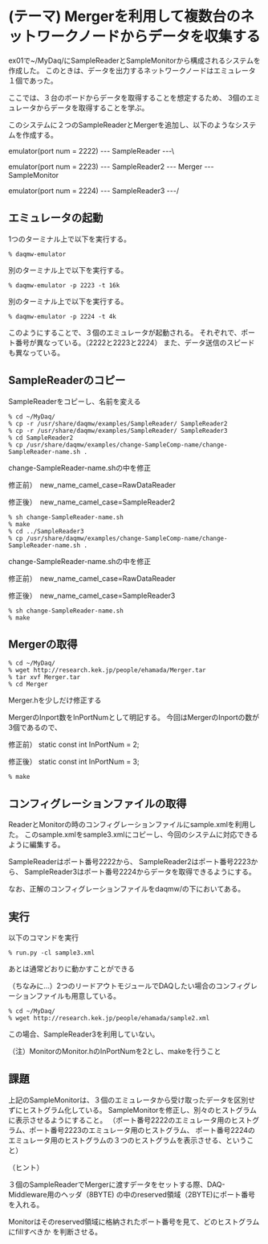 (テーマ) Mergerを利用して複数台のネットワークノードからデータを収集する
===============================================================


ex01で~/MyDaq/にSampleReaderとSampleMonitorから構成されるシステムを作成した。
このときは、データを出力するネットワークノードはエミュレータ１個であった。

ここでは、３台のボードからデータを取得することを想定するため、
3個のエミュレータからデータを取得することを学ぶ。


このシステムに２つのSampleReaderとMergerを追加し、以下のようなシステムを作成する。

emulator(port num = 2222) --- SampleReader  ---\

emulator(port num = 2223) --- SampleReader2 --- Merger --- SampleMonitor

emulator(port num = 2224) --- SampleReader3 ---/



エミュレータの起動
-----------------

1つのターミナル上で以下を実行する。

    % daqmw-emulator

別のターミナル上で以下を実行する。

    % daqmw-emulator -p 2223 -t 16k

別のターミナル上で以下を実行する。

    % daqmw-emulator -p 2224 -t 4k


このようにすることで、３個のエミュレータが起動される。
それぞれで、ポート番号が異なっている。（2222と2223と2224）
また、データ送信のスピードも異なっている。


SampleReaderのコピー
--------------------------------
SampleReaderをコピーし、名前を変える

    % cd ~/MyDaq/
    % cp -r /usr/share/daqmw/examples/SampleReader/ SampleReader2
    % cp -r /usr/share/daqmw/examples/SampleReader/ SampleReader3
    % cd SampleReader2
    % cp /usr/share/daqmw/examples/change-SampleComp-name/change-SampleReader-name.sh .

change-SampleReader-name.shの中を修正

修正前）　new_name_camel_case=RawDataReader

修正後）　new_name_camel_case=SampleReader2


    % sh change-SampleReader-name.sh
    % make
    % cd ../SampleReader3
    % cp /usr/share/daqmw/examples/change-SampleComp-name/change-SampleReader-name.sh .

change-SampleReader-name.shの中を修正

修正前）　new_name_camel_case=RawDataReader

修正後）　new_name_camel_case=SampleReader3

    % sh change-SampleReader-name.sh
    % make



Mergerの取得
--------------------------------

    % cd ~/MyDaq/
    % wget http://research.kek.jp/people/ehamada/Merger.tar
    % tar xvf Merger.tar 
    % cd Merger

Merger.hを少しだけ修正する

MergerのInport数をInPortNumとして明記する。
今回はMergerのInportの数が3個であるので、

修正前）    static const int InPortNum = 2;  

修正後）    static const int InPortNum = 3;  

    % make



コンフィグレーションファイルの取得
--------------------------------
ReaderとMonitorの時のコンフィグレーションファイルにsample.xmlを利用した。
このsample.xmlをsample3.xmlにコピーし、今回のシステムに対応できるように編集する。


SampleReaderはポート番号2222から、
SampleReader2はポート番号2223から、
SampleReader3はポート番号2224からデータを取得できるようにする。


なお、正解のコンフィグレーションファイルをdaqmw/の下においてある。

実行
--------------------------------

以下のコマンドを実行

    % run.py -cl sample3.xml

あとは通常どおりに動かすことができる



（ちなみに...）2つのリードアウトモジュールでDAQしたい場合のコンフィグレーションファイルも用意している。

    % cd ~/MyDaq/
    % wget http://research.kek.jp/people/ehamada/sample2.xml

この場合、SampleReader3を利用していない。

（注）MonitorのMonitor.hのInPortNumを2とし、makeを行うこと



課題
-----

上記のSampleMonitorは、３個のエミュレータから受け取ったデータを区別せずにヒストグラム化している。
SampleMonitorを修正し、別々のヒストグラムに表示させるようにすること。
（ポート番号2222のエミュレータ用のヒストグラム、ポート番号2223のエミュレータ用のヒストグラム、
ポート番号2224のエミュレータ用のヒストグラムの３つのヒストグラムを表示させる、ということ）

（ヒント）

３個のSampleReaderでMergerに渡すデータをセットする際、DAQ-Middleware用のヘッダ（8BYTE)
の中のreserved領域（2BYTE)にポート番号を入れる。

Monitorはそのreserved領域に格納されたポート番号を見て、どのヒストグラムにfillすべきか
を判断させる。










